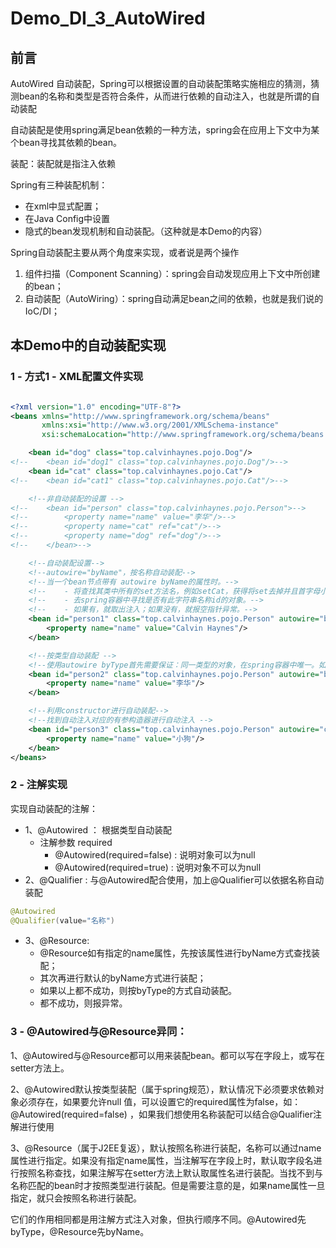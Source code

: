 # Demo_DI_3_AutoWired

## 前言
AutoWired 自动装配，Spring可以根据设置的自动装配策略实施相应的猜测，猜测bean的名称和类型是否符合条件，从而进行依赖的自动注入，也就是所谓的自动装配

自动装配是使用spring满足bean依赖的一种方法，spring会在应用上下文中为某个bean寻找其依赖的bean。

装配：装配就是指注入依赖

Spring有三种装配机制：
- 在xml中显式配置；
- 在Java Config中设置
- 隐式的bean发现机制和自动装配。（这种就是本Demo的内容）

Spring自动装配主要从两个角度来实现，或者说是两个操作
1. 组件扫描（Component Scanning）：spring会自动发现应用上下文中所创建的bean；
2. 自动装配（AutoWiring）：spring自动满足bean之间的依赖，也就是我们说的IoC/DI；

## 本Demo中的自动装配实现
### 1 - 方式1 - XML配置文件实现
```xml

<?xml version="1.0" encoding="UTF-8"?>
<beans xmlns="http://www.springframework.org/schema/beans"
       xmlns:xsi="http://www.w3.org/2001/XMLSchema-instance"
       xsi:schemaLocation="http://www.springframework.org/schema/beans http://www.springframework.org/schema/beans/spring-beans.xsd">

    <bean id="dog" class="top.calvinhaynes.pojo.Dog"/>
<!--    <bean id="dog1" class="top.calvinhaynes.pojo.Dog"/>-->
    <bean id="cat" class="top.calvinhaynes.pojo.Cat"/>
<!--    <bean id="cat1" class="top.calvinhaynes.pojo.Cat"/>-->

    <!--非自动装配的设置 -->
<!--    <bean id="person" class="top.calvinhaynes.pojo.Person">-->
<!--        <property name="name" value="李华"/>-->
<!--        <property name="cat" ref="cat"/>-->
<!--        <property name="dog" ref="dog"/>-->
<!--    </bean>-->

    <!--自动装配设置-->
    <!--autowire="byName"，按名称自动装配-->
    <!--当一个bean节点带有 autowire byName的属性时。-->
    <!--    - 将查找其类中所有的set方法名，例如setCat，获得将set去掉并且首字母小写的字符串，即cat。-->
    <!--    - 去spring容器中寻找是否有此字符串名称id的对象。-->
    <!--    - 如果有，就取出注入；如果没有，就报空指针异常。-->
    <bean id="person1" class="top.calvinhaynes.pojo.Person" autowire="byName">
        <property name="name" value="Calvin Haynes"/>
    </bean>

    <!--按类型自动装配 -->
    <!--使用autowire byType首先需要保证：同一类型的对象，在spring容器中唯一。如果不唯一，会报不唯一的异常。 -->
    <bean id="person2" class="top.calvinhaynes.pojo.Person" autowire="byType">
        <property name="name" value="李华"/>
    </bean>

    <!--利用constructor进行自动装配-->
    <!--找到自动注入对应的有参构造器进行自动注入 -->
    <bean id="person3" class="top.calvinhaynes.pojo.Person" autowire="constructor">
        <property name="name" value="小狗"/>
    </bean>
</beans>
```

### 2 - 注解实现
实现自动装配的注解：
- 1、@Autowired ： 根据类型自动装配
  - 注解参数 required
    - @Autowired(required=false) : 说明对象可以为null
    - @Autowired(required=true) : 说明对象不可以为null
- 2、@Qualifier : 与@Autowired配合使用，加上@Qualifier可以依据名称自动装配
```java
@Autowired
@Qualifier(value="名称")
```
- 3、@Resource:
  - @Resource如有指定的name属性，先按该属性进行byName方式查找装配； 
  - 其次再进行默认的byName方式进行装配； 
  - 如果以上都不成功，则按byType的方式自动装配。 
  - 都不成功，则报异常。

### 3 - @Autowired与@Resource异同：


1、@Autowired与@Resource都可以用来装配bean。都可以写在字段上，或写在setter方法上。

2、@Autowired默认按类型装配（属于spring规范），默认情况下必须要求依赖对象必须存在，如果要允许null 值，可以设置它的required属性为false，如：@Autowired(required=false) ，如果我们想使用名称装配可以结合@Qualifier注解进行使用

3、@Resource（属于J2EE复返），默认按照名称进行装配，名称可以通过name属性进行指定。如果没有指定name属性，当注解写在字段上时，默认取字段名进行按照名称查找，如果注解写在setter方法上默认取属性名进行装配。当找不到与名称匹配的bean时才按照类型进行装配。但是需要注意的是，如果name属性一旦指定，就只会按照名称进行装配。

它们的作用相同都是用注解方式注入对象，但执行顺序不同。@Autowired先byType，@Resource先byName。
